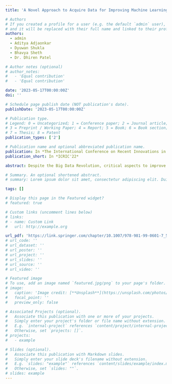 ```yaml
---
title: 'A Novel Approach to Acquire Data for Improving Machine Learning Models Through Smart Contracts'

# Authors
# If you created a profile for a user (e.g. the default `admin` user), write the username (folder name) here
# and it will be replaced with their full name and linked to their profile.
authors:
  - admin
  - Aditya Adjaonkar
  - Dyuwan Shukla
  - Bhavya Sheth
  - Dr. Dhiren Patel

# Author notes (optional)
# author_notes:
#   - 'Equal contribution'
#   - 'Equal contribution'

date: '2023-05-17T00:00:00Z'
doi: ''

# Schedule page publish date (NOT publication's date).
publishDate: '2023-05-17T00:00:00Z'

# Publication type.
# Legend: 0 = Uncategorized; 1 = Conference paper; 2 = Journal article;
# 3 = Preprint / Working Paper; 4 = Report; 5 = Book; 6 = Book section;
# 7 = Thesis; 8 = Patent
publication_types: ['2']

# Publication name and optional abbreviated publication name.
publication: In *The International Conference on Recent Innovations in Computing, 2022*
publication_short: In *ICRIC'22*

abstract: Despite the Big Data Revolution, critical aspects to improve machine learning models have been overlooked concerning the benchmarked datasets and their nature that are available for the model. In this work, we propose a blockchain-based decentralised, trustless platform using “Smart Contracts” that is tailored exclusively for data collection from proficient developers and machine learning model improvement. Elastic Weighted Consolidation is used to update this model to take into account the characteristics of the incoming dataset(s) in order to avoid catastrophic forgetting, which occurs when a model only learns from fresh data and ignores its existing knowledge. A rewarding mechanism has been discussed, which ensures that low-quality data is not rewarded and good information is compensated fairly based on the improvement made to the model. It fosters a favourable environment for competition. This platform is conceived as a marketplace that provides monetary incentives for developers to partake in improving and contributing to model development.

# Summary. An optional shortened abstract.
# summary: Lorem ipsum dolor sit amet, consectetur adipiscing elit. Duis posuere tellus ac convallis placerat. Proin tincidunt magna sed ex sollicitudin condimentum.

tags: []

# Display this page in the Featured widget?
# featured: true

# Custom links (uncomment lines below)
# links:
# - name: Custom Link
#   url: http://example.org

url_pdf: 'https://link.springer.com/chapter/10.1007/978-981-99-0601-7_58'
# url_code: ''
# url_dataset: ''
# url_poster: ''
# url_project: ''
# url_slides: ''
# url_source: ''
# url_video: ''

# Featured image
# To use, add an image named `featured.jpg/png` to your page's folder.
# image:
#   caption: 'Image credit: [**Unsplash**](https://unsplash.com/photos/pLCdAaMFLTE)'
#   focal_point: ''
#   preview_only: false

# Associated Projects (optional).
#   Associate this publication with one or more of your projects.
#   Simply enter your project's folder or file name without extension.
#   E.g. `internal-project` references `content/project/internal-project/index.md`.
#   Otherwise, set `projects: []`.
# projects:
#   - example

# Slides (optional).
#   Associate this publication with Markdown slides.
#   Simply enter your slide deck's filename without extension.
#   E.g. `slides: "example"` references `content/slides/example/index.md`.
#   Otherwise, set `slides: ""`.
# slides: example
---
```




